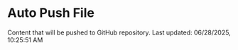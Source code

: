 # Auto Push File

Content that will be pushed to GitHub repository.
Last updated: 06/28/2025, 10:25:51 AM